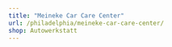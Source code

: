```yaml
---
title: "Meineke Car Care Center"
url: /philadelphia/meineke-car-care-center/
shop: Autowerkstatt
---
```

